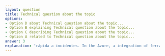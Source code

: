 ```yaml
---
layout: question
title: Technical question about the topic
options:
- Option D about Technical question about the topic...
- Option B explaining Technical question about the topic...
- Option C describing Technical question about the topic...
- Option A related to Technical question about the topic...
answer: 3
explanation: 'rápida a incidentes. In the Azure, a integration of ferramentas of security and automation is fundamental to proteger ambientes dinâmicos and escaláveis...'
---
```

